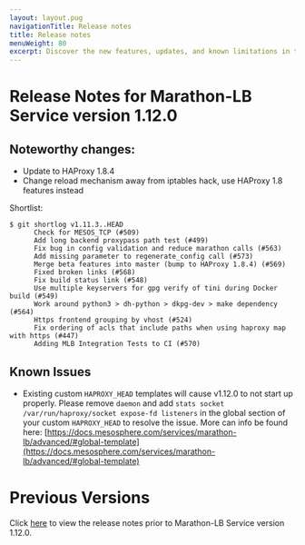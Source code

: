 ```yaml
---
layout: layout.pug
navigationTitle: Release notes
title: Release notes
menuWeight: 80
excerpt: Discover the new features, updates, and known limitations in this release of the Marathon-LB Service
---
```


# Release Notes for Marathon-LB Service version 1.12.0

## Noteworthy changes:

- Update to HAProxy 1.8.4
- Change reload mechanism away from iptables hack, use HAProxy 1.8 features instead

Shortlist:

```
$ git shortlog v1.11.3..HEAD
      Check for MESOS_TCP (#509)
      Add long backend proxypass path test (#499)
      Fix bug in config validation and reduce marathon calls (#563)
      Add missing parameter to regenerate_config call (#573)
      Merge beta features into master (bump to HAProxy 1.8.4) (#569)
      Fixed broken links (#568)
      Fix build status link (#548)
      Use multiple keyservers for gpg verify of tini during Docker build (#549)
      Work around python3 > dh-python > dkpg-dev > make dependency (#564)
      Https frontend grouping by vhost (#524)
      Fix ordering of acls that include paths when using haproxy map with https (#447)
      Adding MLB Integration Tests to CI (#570)
```

## Known Issues

* Existing custom `HAPROXY_HEAD` templates will cause v1.12.0 to not start up properly. Please remove `daemon` and add `stats socket /var/run/haproxy/socket expose-fd listeners` in the global section of your custom `HAPROXY_HEAD` to resolve the issue. More can info be found here: [https://docs.mesosphere.com/services/marathon-lb/advanced/#global-template](https://docs.mesosphere.com/services/marathon-lb/advanced/#global-template)

# Previous Versions

Click [here](https://github.com/mesosphere/marathon-lb/releases) to view the release notes prior to Marathon-LB Service version 1.12.0.